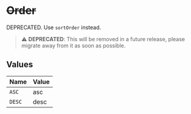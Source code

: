 # ~~Order~~

DEPRECATED. Use `sortOrder` instead.

> :warning: **DEPRECATED**: This will be removed in a future release, please migrate away from it as soon as possible.


## Values

| Name   | Value  |
| ------ | ------ |
| `ASC`  | asc    |
| `DESC` | desc   |